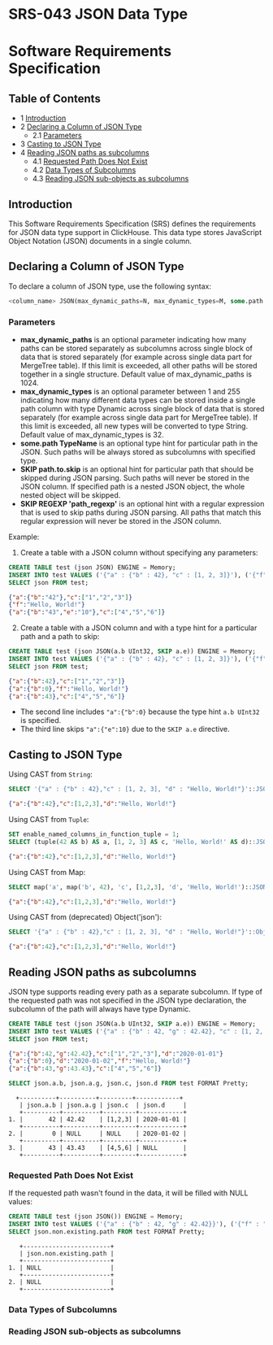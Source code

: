 # SRS-043 JSON Data Type
# Software Requirements Specification

## Table of Contents

* 1 [Introduction](#introduction)
* 2 [Declaring a Column of JSON Type](#declaring-a-column-of-json-type)
    * 2.1 [Parameters](#parameters)
* 3 [Casting to JSON Type ](#casting-to-json-type-)
* 4 [Reading JSON paths as subcolumns](#reading-json-paths-as-subcolumns)
    * 4.1 [Requested Path Does Not Exist](#requested-path-does-not-exist)
    * 4.2 [Data Types of Subcolumns](#data-types-of-subcolumns)
    * 4.3 [Reading JSON sub-objects as subcolumns](#reading-json-sub-objects-as-subcolumns)

## Introduction

This Software Requirements Specification (SRS) defines the requirements for JSON data type support in ClickHouse. This data type stores JavaScript Object Notation (JSON) documents in a single column.


## Declaring a Column of JSON Type

To declare a column of JSON type, use the following syntax:

```sql
<column_name> JSON(max_dynamic_paths=N, max_dynamic_types=M, some.path TypeName, SKIP path.to.skip, SKIP REGEXP 'paths_regexp')
```

### Parameters

- **max_dynamic_paths** is an optional parameter indicating how many paths can be stored separately as subcolumns across single block of data that is stored separately (for example across single data part for MergeTree table). If this limit is exceeded, all other paths will be stored together in a single structure. Default value of max_dynamic_paths is 1024.
- **max_dynamic_types** is an optional parameter between 1 and 255 indicating how many different data types can be stored inside a single path column with type Dynamic across single block of data that is stored separately (for example across single data part for MergeTree table). If this limit is exceeded, all new types will be converted to type String. Default value of max_dynamic_types is 32.
- **some.path TypeName** is an optional type hint for particular path in the JSON. Such paths will be always stored as subcolumns with specified type.
- **SKIP path.to.skip** is an optional hint for particular path that should be skipped during JSON parsing. Such paths will never be stored in the JSON column. If specified path is a nested JSON object, the whole nested object will be skipped.
- **SKIP REGEXP 'path_regexp'** is an optional hint with a regular expression that is used to skip paths during JSON parsing. All paths that match this regular expression will never be stored in the JSON column.

Example:

1. Create a table with a JSON column without specifying any parameters:
```sql
CREATE TABLE test (json JSON) ENGINE = Memory;
INSERT INTO test VALUES ('{"a" : {"b" : 42}, "c" : [1, 2, 3]}'), ('{"f" : "Hello, World!"}'), ('{"a" : {"b" : 43, "e" : 10}, "c" : [4, 5, 6]}');
SELECT json FROM test;
```

```json
{"a":{"b":"42"},"c":["1","2","3"]}
{"f":"Hello, World!"}
{"a":{"b":"43","e":"10"},"c":["4","5","6"]}
```

2. Create a table with a JSON column and with a type hint for a particular path and a path to skip:
```sql
CREATE TABLE test (json JSON(a.b UInt32, SKIP a.e)) ENGINE = Memory;
INSERT INTO test VALUES ('{"a" : {"b" : 42}, "c" : [1, 2, 3]}'), ('{"f" : "Hello, World!"}'), ('{"a" : {"b" : 43, "e" : 10}, "c" : [4, 5, 6]}');
SELECT json FROM test;
```

```json
{"a":{"b":42},"c":["1","2","3"]}
{"a":{"b":0},"f":"Hello, World!"}
{"a":{"b":43},"c":["4","5","6"]}
```

- The second line includes `"a":{"b":0}` because the type hint `a.b UInt32` is specified.
- The third line skips `"a":{"e":10}` due to the `SKIP a.e` directive.

## Casting to JSON Type 

Using CAST from `String`:

```sql
SELECT '{"a" : {"b" : 42},"c" : [1, 2, 3], "d" : "Hello, World!"}'::JSON AS json;
```

```json
{"a":{"b":42},"c":[1,2,3],"d":"Hello, World!"}
```

Using CAST from `Tuple`:

```sql
SET enable_named_columns_in_function_tuple = 1;
SELECT (tuple(42 AS b) AS a, [1, 2, 3] AS c, 'Hello, World!' AS d)::JSON AS json;
```

```json
{"a":{"b":42},"c":[1,2,3],"d":"Hello, World!"}
```

Using CAST from Map:

```sql
SELECT map('a', map('b', 42), 'c', [1,2,3], 'd', 'Hello, World!')::JSON AS json;
```

```json
{"a":{"b":42},"c":[1,2,3],"d":"Hello, World!"}
```

Using CAST from (deprecated) Object('json'):

```sql
SELECT '{"a" : {"b" : 42},"c" : [1, 2, 3], "d" : "Hello, World!"}'::Object('json')::JSON AS json;
```

```json
{"a":{"b":42},"c":[1,2,3],"d":"Hello, World!"}
```


## Reading JSON paths as subcolumns

JSON type supports reading every path as a separate subcolumn. If type of the requested path was not specified in the JSON type declaration, the subcolumn of the path will always have type Dynamic.

```sql
CREATE TABLE test (json JSON(a.b UInt32, SKIP a.e)) ENGINE = Memory;
INSERT INTO test VALUES ('{"a" : {"b" : 42, "g" : 42.42}, "c" : [1, 2, 3], "d" : "2020-01-01"}'), ('{"f" : "Hello, World!", "d" : "2020-01-02"}'), ('{"a" : {"b" : 43, "e" : 10, "g" : 43.43}, "c" : [4, 5, 6]}');
SELECT json FROM test;
```

```json
{"a":{"b":42,"g":42.42},"c":["1","2","3"],"d":"2020-01-01"}
{"a":{"b":0},"d":"2020-01-02","f":"Hello, World!"}
{"a":{"b":43,"g":43.43},"c":["4","5","6"]}
```

```sql
SELECT json.a.b, json.a.g, json.c, json.d FROM test FORMAT Pretty;
```
```
  +----------+----------+---------+------------+
   | json.a.b | json.a.g | json.c  | json.d     |
   +----------+----------+---------+------------+
1. |       42 | 42.42    | [1,2,3] | 2020-01-01 |
   +----------+----------+---------+------------+
2. |        0 | NULL     | NULL    | 2020-01-02 |
   +----------+----------+---------+------------+
3. |       43 | 43.43    | [4,5,6] | NULL       |
   +----------+----------+---------+------------+
```

### Requested Path Does Not Exist

If the requested path wasn't found in the data, it will be filled with NULL values:

```sql
CREATE TABLE test (json JSON()) ENGINE = Memory;
INSERT INTO test VALUES ('{"a" : {"b" : 42, "g" : 42.42}}'), ('{"f" : "Hello, World!", "d" : "2020-01-02"}');
SELECT json.non.existing.path FROM test FORMAT Pretty;
```

```
   +------------------------+
   | json.non.existing.path |
   +------------------------+
1. | NULL                   |
   +------------------------+
2. | NULL                   |
   +------------------------+
```

### Data Types of Subcolumns


### Reading JSON sub-objects as subcolumns

[ClickHouse]: https://clickhouse.com

